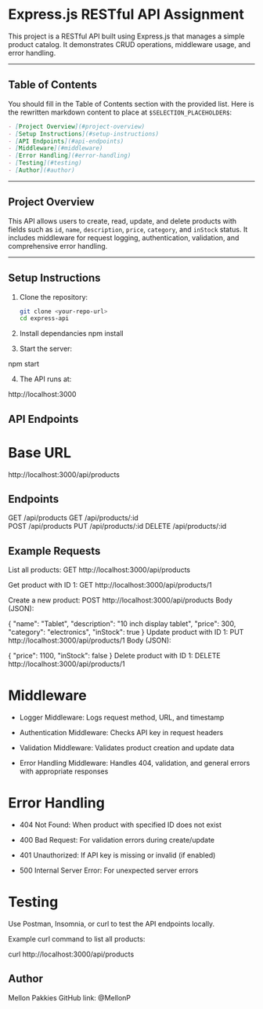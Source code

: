 # Express.js RESTful API Assignment

This project is a RESTful API built using Express.js that manages a simple product catalog. It demonstrates CRUD operations, middleware usage, and error handling.

---

## Table of Contents

You should fill in the Table of Contents section with the provided list. Here is the rewritten markdown content to place at `$SELECTION_PLACEHOLDER$`:

```markdown
- [Project Overview](#project-overview)  
- [Setup Instructions](#setup-instructions)  
- [API Endpoints](#api-endpoints)  
- [Middleware](#middleware)  
- [Error Handling](#error-handling)  
- [Testing](#testing)  
- [Author](#author)  
```
---

## Project Overview

This API allows users to create, read, update, and delete products with fields such as `id`, `name`, `description`, `price`, `category`, and `inStock` status. It includes middleware for request logging, authentication, validation, and comprehensive error handling.

---

## Setup Instructions

1. Clone the repository:
   ```bash
   git clone <your-repo-url>
   cd express-api

2. Install dependancies
npm install

3. Start the server:

npm start

4. The API runs at:

http://localhost:3000

## API Endpoints
# Base URL

http://localhost:3000/api/products


## Endpoints

GET	/api/products
GET	/api/products/:id	
POST	/api/products
PUT	/api/products/:id
DELETE	/api/products/:id

## Example Requests
List all products:
GET http://localhost:3000/api/products

Get product with ID 1:
GET http://localhost:3000/api/products/1

Create a new product:
POST http://localhost:3000/api/products
Body (JSON):

{
  "name": "Tablet",
  "description": "10 inch display tablet",
  "price": 300,
  "category": "electronics",
  "inStock": true
}
Update product with ID 1:
PUT http://localhost:3000/api/products/1
Body (JSON):

{
  "price": 1100,
  "inStock": false
}
Delete product with ID 1:
DELETE http://localhost:3000/api/products/1

# Middleware
- Logger Middleware: Logs request method, URL, and timestamp

- Authentication Middleware: Checks API key in request headers

- Validation Middleware: Validates product creation and update data

- Error Handling Middleware: Handles 404, validation, and general errors with appropriate responses

# Error Handling
- 404 Not Found: When product with specified ID does not exist

- 400 Bad Request: For validation errors during create/update

- 401 Unauthorized: If API key is missing or invalid (if enabled)

- 500 Internal Server Error: For unexpected server errors

# Testing
Use Postman, Insomnia, or curl to test the API endpoints locally.

Example curl command to list all products:

curl http://localhost:3000/api/products

## Author
Mellon Pakkies
GitHub link: @MellonP